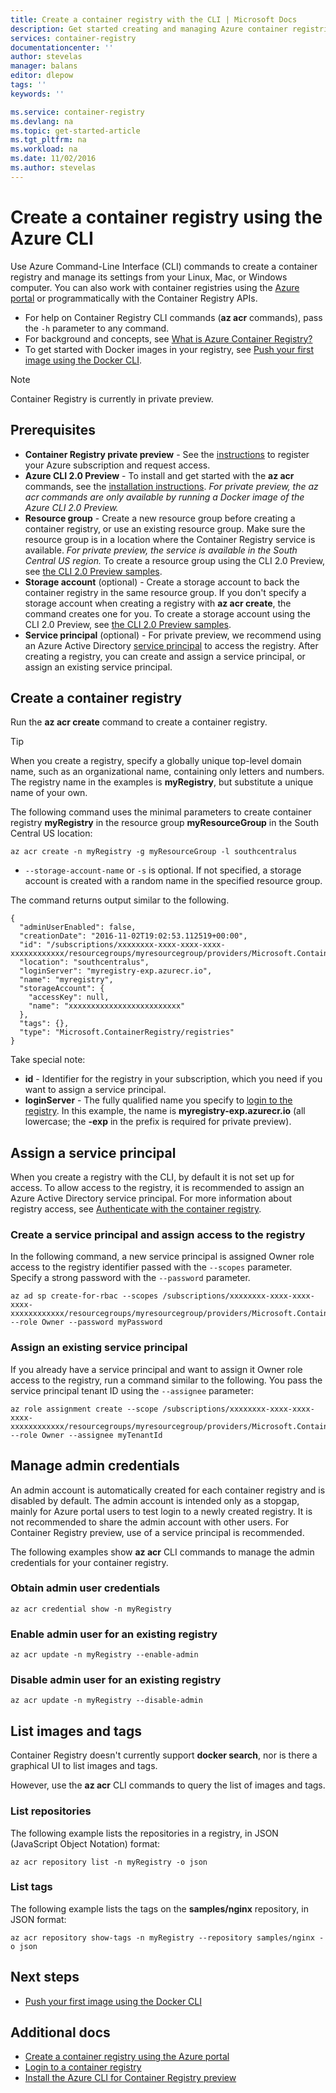 ```yaml
---
title: Create a container registry with the CLI | Microsoft Docs
description: Get started creating and managing Azure container registries with the Azure CLI 2.0 Preview
services: container-registry
documentationcenter: ''
author: stevelas
manager: balans
editor: dlepow
tags: ''
keywords: ''

ms.service: container-registry
ms.devlang: na
ms.topic: get-started-article
ms.tgt_pltfrm: na
ms.workload: na
ms.date: 11/02/2016
ms.author: stevelas
---
```

# Create a container registry using the Azure CLI
Use Azure Command-Line Interface (CLI) commands to create a container registry and manage its settings from your Linux, Mac, or Windows computer. You can also work with container registries using the [Azure portal](container-registry-get-started-portal.md) or programmatically with the Container Registry APIs.

* For help on Container Registry CLI commands (**az acr** commands), pass the `-h` parameter to any command.
* For background and concepts, see [What is Azure Container Registry?](container-registry-intro.md)
* To get started with Docker images in your registry, see [Push your first image using the Docker CLI](container-registry-get-started-docker-cli.md).

> [!NOTE]
> Container Registry is currently in private preview.
> 
> 

## Prerequisites
* **Container Registry private preview** - See the [instructions](container-registry-get-access.md) to register your Azure subscription and request access.
* **Azure CLI 2.0 Preview** - To install and get started with the **az acr** commands, see the [installation instructions](container-registry-get-started-azure-cli-install.md). *For private preview, the az acr commands are only available by running a Docker image of the Azure CLI 2.0 Preview.*
* **Resource group** - Create a new resource group before creating a container registry, or use an existing resource group. Make sure the resource group is in a location where the Container Registry service is available. *For private preview, the service is available in the South Central US region.* To create a resource group using the CLI 2.0 Preview, see [the CLI 2.0 Preview samples](https://github.com/Azure/azure-cli-samples/tree/master/arm). 
* **Storage account** (optional) - Create a storage account to back the container registry in the same resource group. If you don't specify a storage account when creating a registry with **az acr create**, the command creates one for you. To create a storage account using the CLI 2.0 Preview, see [the CLI 2.0 Preview samples](https://github.com/Azure/azure-cli-samples/tree/master/storage).
* **Service principal** (optional) - For private preview, we recommend using an Azure Active Directory [service principal](https://azure.microsoft.com/documentation/articles/active-directory-application-objects/) to access the registry. After creating a registry, you can create and assign a service principal, or assign an existing service principal.  

## Create a container registry
Run the **az acr create** command to create a container registry. 

> [!TIP]
> When you create a registry, specify a globally unique top-level domain name, such as an organizational name, containing only letters and numbers. The registry name in the examples is **myRegistry**, but substitute a unique name of your own. 
> 
> 

The following command uses the minimal parameters to create container registry **myRegistry** in the resource group **myResourceGroup** in the South Central US location:

```
az acr create -n myRegistry -g myResourceGroup -l southcentralus
```

* `--storage-account-name` or `-s` is optional. If not specified, a storage account is created with a random name in the specified resource group.

The command returns output similar to the following. 

```
{
  "adminUserEnabled": false,
  "creationDate": "2016-11-02T19:02:53.112519+00:00",
  "id": "/subscriptions/xxxxxxxx-xxxx-xxxx-xxxx-xxxxxxxxxxxx/resourcegroups/myresourcegroup/providers/Microsoft.ContainerRegistry/registries/myregistry",
  "location": "southcentralus",
  "loginServer": "myregistry-exp.azurecr.io",
  "name": "myregistry",
  "storageAccount": {
    "accessKey": null,
    "name": "xxxxxxxxxxxxxxxxxxxxxxxxx"
  },
  "tags": {},
  "type": "Microsoft.ContainerRegistry/registries"
}
```
Take special note:

* **id** - Identifier for the registry in your subscription, which you need if you want to assign a service principal. 
* **loginServer** - The fully qualified name you specify to [login to the registry](container-registry-authentication.md). In this example, the name is **myregistry-exp.azurecr.io** (all lowercase; the **-exp** in the prefix is required for private preview).

## Assign a service principal
When you create a registry with the CLI, by default it is not set up for access. To allow access to the registry, it is recommended to assign an Azure Active Directory service principal. For more information about registry access, see [Authenticate with the container registry](container-registry-authenticate.md). 

### Create a service principal and assign access to the registry
In the following command, a new service principal is assigned Owner role access to the registry identifier passed with the `--scopes` parameter. Specify a strong password with the `--password` parameter.

```
az ad sp create-for-rbac --scopes /subscriptions/xxxxxxxx-xxxx-xxxx-xxxx-xxxxxxxxxxxx/resourcegroups/myresourcegroup/providers/Microsoft.ContainerRegistry/registries/myregistry --role Owner --password myPassword
```



### Assign an existing service principal
If you already have a service principal and want to assign it Owner role access to the registry, run a command similar to the following. You pass the service principal tenant ID using the `--assignee` parameter:

```
az role assignment create --scope /subscriptions/xxxxxxxx-xxxx-xxxx-xxxx-xxxxxxxxxxxx/resourcegroups/myresourcegroup/providers/Microsoft.ContainerRegistry/registries/myregistry --role Owner --assignee myTenantId
```



## Manage admin credentials
An admin account is automatically created for each container registry and is disabled by default. The admin account is intended only as a stopgap, mainly for Azure portal users to test login to a newly created registry. It is not recommended to share the admin account with other users. For Container Registry preview, use of a service principal is recommended. 

The following examples show **az acr** CLI commands to manage the admin credentials for your container registry.

### Obtain admin user credentials
```
az acr credential show -n myRegistry
```

### Enable admin user for an existing registry
```
az acr update -n myRegistry --enable-admin
```

### Disable admin user for an existing registry
```
az acr update -n myRegistry --disable-admin
```

## List images and tags
Container Registry doesn't currently support **docker search**, nor is there a graphical UI to list images and tags.

However, use the **az acr** CLI commands to query the list of images and tags.

### List repositories
The following example lists the repositories in a registry, in JSON (JavaScript Object Notation) format:

```
az acr repository list -n myRegistry -o json
```

### List tags
The following example lists the tags on the **samples/nginx** repository, in JSON format:

```
az acr repository show-tags -n myRegistry --repository samples/nginx -o json
```

## Next steps
* [Push your first image using the Docker CLI](container-registry-get-started-docker-cli.md)

## Additional docs
* [Create a container registry using the Azure portal](container-registry-get-started-portal.md)
* [Login to a container registry](container-registry-authentication.md) 
* [Install the Azure CLI for Container Registry preview](./container-registry-get-started-azure-cli-install.md)

